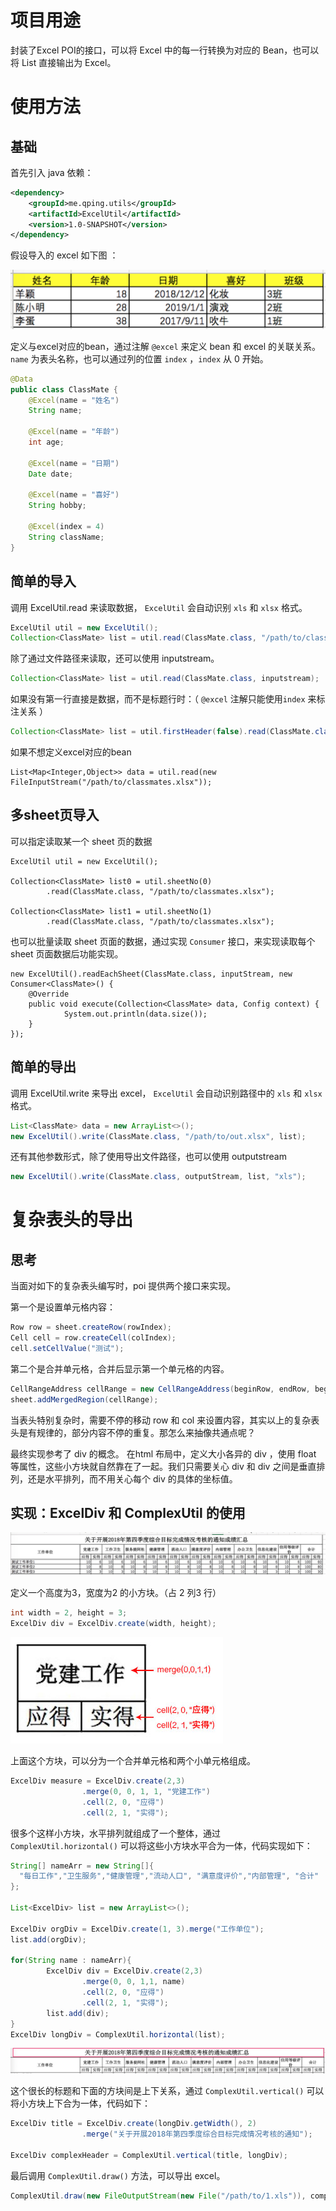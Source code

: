 # 项目用途
封装了Excel POI的接口，可以将 Excel 中的每一行转换为对应的 Bean，也可以将 List 直接输出为 Excel。

# 使用方法
## 基础
首先引入 java 依赖：

```xml
<dependency>
    <groupId>me.qping.utils</groupId>
    <artifactId>ExcelUtil</artifactId>
    <version>1.0-SNAPSHOT</version>
</dependency>
```

假设导入的 excel 如下图 ：

![image-20190625211911738](.assets/image-20190625211911738.png)

定义与excel对应的bean，通过注解 `@excel` 来定义 bean 和 excel 的关联关系。`name` 为表头名称，也可以通过列的位置 `index` ，`index`  从 0 开始。

``` java
@Data
public class ClassMate {
    @Excel(name = "姓名")
    String name;

    @Excel(name = "年龄")
    int age;

    @Excel(name = "日期")
    Date date;

    @Excel(name = "喜好")
    String hobby;

    @Excel(index = 4)
    String className;  
}
```



## 简单的导入

调用 ExcelUtil.read 来读取数据， `ExcelUtil` 会自动识别 `xls` 和 `xlsx` 格式。

``` java
ExcelUtil util = new ExcelUtil();
Collection<ClassMate> list = util.read(ClassMate.class, "/path/to/classmates.xlsx");
```

除了通过文件路径来读取，还可以使用 inputstream。

``` java
Collection<ClassMate> list = util.read(ClassMate.class, inputstream);
```

如果没有第一行直接是数据，而不是标题行时：（  `@excel` 注解只能使用`index` 来标注关系 ）

``` java
Collection<ClassMate> list = util.firstHeader(false).read(ClassMate.class, "/path/to/classmates.xlsx");
```

如果不想定义excel对应的bean
```
List<Map<Integer,Object>> data = util.read(new FileInputStream("/path/to/classmates.xlsx"));
```

## 多sheet页导入

可以指定读取某一个 sheet 页的数据

```
ExcelUtil util = new ExcelUtil();
 
Collection<ClassMate> list0 = util.sheetNo(0)
        .read(ClassMate.class, "/path/to/classmates.xlsx");

Collection<ClassMate> list1 = util.sheetNo(1)
        .read(ClassMate.class, "/path/to/classmates.xlsx");
```

也可以批量读取 sheet 页面的数据，通过实现  `Consumer`  接口，来实现读取每个 sheet 页面数据后功能实现。

```
new ExcelUtil().readEachSheet(ClassMate.class, inputStream, new Consumer<ClassMate>() {
    @Override
    public void execute(Collection<ClassMate> data, Config context) {
    		System.out.println(data.size());
    }
});
```



## 简单的导出

调用 ExcelUtil.write 来导出 excel， `ExcelUtil` 会自动识别路径中的 `xls` 和 `xlsx` 格式。

``` java
List<ClassMate> data = new ArrayList<>();
new ExcelUtil().write(ClassMate.class, "/path/to/out.xlsx", list);
```

还有其他参数形式，除了使用导出文件路径，也可以使用 outputstream

``` java
new ExcelUtil().write(ClassMate.class, outputStream, list, "xls");
```



# 复杂表头的导出

## 思考

当面对如下的复杂表头编写时，poi 提供两个接口来实现。

第一个是设置单元格内容：

``` java
Row row = sheet.createRow(rowIndex);
Cell cell = row.createCell(colIndex);
cell.setCellValue("测试");
```

第二个是合并单元格，合并后显示第一个单元格的内容。

``` java
CellRangeAddress cellRange = new CellRangeAddress(beginRow, endRow, beginCol, endCol);
sheet.addMergedRegion(cellRange);
```

当表头特别复杂时，需要不停的移动 row 和 col 来设置内容，其实以上的复杂表头是有规律的，部分内容不停的重复。那怎么来抽像共通点呢？

最终实现参考了 div 的概念。 在html 布局中，定义大小各异的 div ，使用 float 等属性，这些小方块就自然靠在了一起。我们只需要关心 div 和 div 之间是垂直排列，还是水平排列，而不用关心每个 div 的具体的坐标值。



## 实现：ExcelDiv 和 ComplexUtil 的使用

![image-20190625214920782](.assets/image-20190625214920782.png)



定义一个高度为3，宽度为2 的小方块。（占 2 列3 行）

``` java
int width = 2, height = 3;
ExcelDiv div = ExcelDiv.create(width, height);
```

![image-20190625220220160](.assets/Jietu20200119-101603.jpg)

上面这个方块，可以分为一个合并单元格和两个小单元格组成。

``` java
ExcelDiv measure = ExcelDiv.create(2,3)
                .merge(0, 0, 1, 1, "党建工作")
                .cell(2, 0, "应得")
                .cell(2, 1, "实得");
```

很多个这样小方块，水平排列就组成了一个整体，通过 `ComplexUtil.horizontal()` 可以将这些小方块水平合为一体，代码实现如下：

``` java
String[] nameArr = new String[]{
  "每日工作","卫生服务","健康管理","流动人口", "满意度评价","内部管理", "合计"
};

List<ExcelDiv> list = new ArrayList<>();

ExcelDiv orgDiv = ExcelDiv.create(1, 3).merge("工作单位");
list.add(orgDiv);

for(String name : nameArr){
		ExcelDiv div = ExcelDiv.create(2,3)
                .merge(0, 0, 1,1, name)
                .cell(2, 0, "应得")
                .cell(2, 1, "实得");         
		list.add(div);
}
ExcelDiv longDiv = ComplexUtil.horizontal(list);

```



![image-20190625220919824](.assets/Jietu20200119-101303.jpg)

这个很长的标题和下面的方块间是上下关系，通过 `ComplexUtil.vertical()` 可以将小方块上下合为一体，代码如下：

``` java
ExcelDiv title = ExcelDiv.create(longDiv.getWidth(), 2)
                .merge("关于开展2018年第四季度综合目标完成情况考核的通知");
                
ExcelDiv complexHeader = ComplexUtil.vertical(title, longDiv);
```



最后调用 `ComplexUtil.draw()` 方法，可以导出 excel。

``` java
ComplexUtil.draw(new FileOutputStream(new File("/path/to/1.xls")), complexHeader);
```

